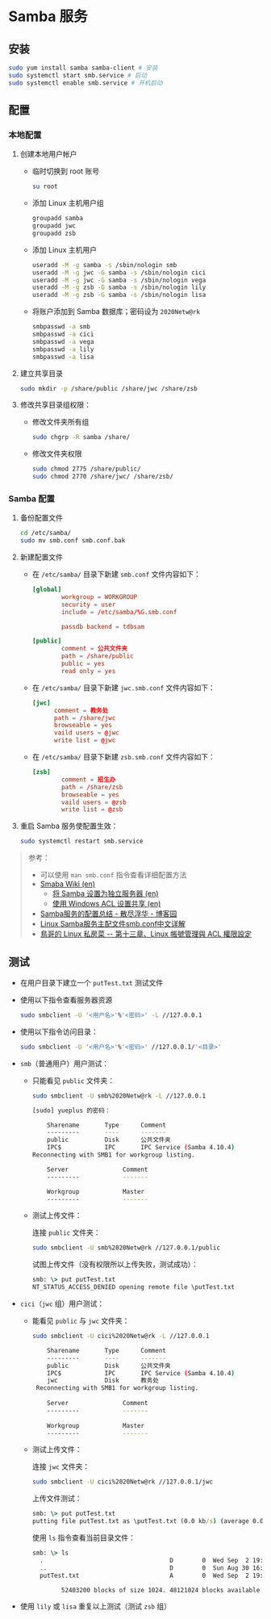 # Samba 服务

## 安装

```sh
sudo yum install samba samba-client # 安装
sudo systemctl start smb.service # 启动
sudo systemctl enable smb.service # 开机启动
```

## 配置

### 本地配置

1. 创建本地用户帐户

   - 临时切换到 root 账号

     ```sh
     su root
     ```

   - 添加 Linux 主机用户组

     ```sh
     groupadd samba
     groupadd jwc
     groupadd zsb
     ```

   - 添加 Linux 主机用户

     ```sh
     useradd -M -g samba -s /sbin/nologin smb
     useradd -M -g jwc -G samba -s /sbin/nologin cici
     useradd -M -g jwc -G samba -s /sbin/nologin vega
     useradd -M -g zsb -G samba -s /sbin/nologin lily
     useradd -M -g zsb -G samba -s /sbin/nologin lisa
     ```

   - 将账户添加到 Samba 数据库；密码设为 `2020Netw@rk`
   
     ```sh
     smbpasswd -a smb
     smbpasswd -a cici
     smbpasswd -a vega
     smbpasswd -a lily
     smbpasswd -a lisa
     ```

2. 建立共享目录

   ```sh
   sudo mkdir -p /share/public /share/jwc /share/zsb
   ```

3. 修改共享目录组权限：

   - 修改文件夹所有组
     
     ```sh
     sudo chgrp -R samba /share/
     ```

   - 修改文件夹权限

     ```sh
     sudo chmod 2775 /share/public/
     sudo chmod 2770 /share/jwc/ /share/zsb/
     ```

### Samba 配置

1. 备份配置文件

   ```sh
   cd /etc/samba/
   sudo mv smb.conf smb.conf.bak
   ```

2. 新建配置文件

   - 在 `/etc/samba/` 目录下新建 `smb.conf` 文件内容如下：
   
     ```conf
     [global]
             workgroup = WORKGROUP
             security = user
             include = /etc/samba/%G.smb.conf
     
             passdb backend = tdbsam
     
     [public]
             comment = 公共文件夹
             path = /share/public
             public = yes
             read only = yes
     ```
   
   - 在 `/etc/samba/` 目录下新建 `jwc.smb.conf` 文件内容如下：
   
     ```conf
     [jwc]
           comment = 教务处
           path = /share/jwc
           browseable = yes
           vaild users = @jwc
           write list = @jwc
     ```
   
   - 在 `/etc/samba/` 目录下新建 `zsb.smb.conf` 文件内容如下：
   
     ```conf
     [zsb]
             comment = 招生办
             path = /share/zsb
             browseable = yes
             vaild users = @zsb
             write list = @zsb
     ```

3. 重启 Samba 服务使配置生效：

   ```sh
   sudo systemctl restart smb.service
   ```

> 参考：
> - 可以使用 `man smb.conf` 指令查看详细配置方法
> - [Smaba Wiki (en)](https://wiki.samba.org/index.php/Main_Page)
>   + [将 Samba 设置为独立服务器 (en)](https://wiki.samba.org/index.php/Setting_up_Samba_as_a_Standalone_Server)
>   + [使用 Windows ACL 设置共享 (en)](https://wiki.samba.org/index.php/Setting_up_a_Share_Using_Windows_ACLs)
> - [Samba服务的配置总结 - 散尽浮华 - 博客园](https://www.cnblogs.com/kevingrace/p/8662088.html)
> - [Linux Samba服务主配文件smb.conf中文详解](https://www.cnblogs.com/fatt/p/5856892.html)
> - [鳥哥的 Linux 私房菜 -- 第十三章、Linux 帳號管理與 ACL 權限設定](http://linux.vbird.org/linux_basic/0410accountmanager.php)

## 测试

- 在用户目录下建立一个 `putTest.txt` 测试文件

- 使用以下指令查看服务器资源

  ```sh
  sudo smbclient -U '<用户名>'%'<密码>' -L //127.0.0.1
  ```

- 使用以下指令访问目录：

  ```sh
  sudo smbclient -U '<用户名>'%'<密码>' //127.0.0.1/'<目录>'
  ```

- `smb`（普通用户）用户测试：

  + 只能看见 `public` 文件夹：

    ```sh
    sudo smbclient -U smb%2020Netw@rk -L //127.0.0.1
    ```
  
    ```bash
    [sudo] yueplus 的密码：
    
    	Sharename       Type      Comment
    	---------       ----      -------
    	public          Disk      公共文件夹
    	IPC$            IPC       IPC Service (Samba 4.10.4)
    Reconnecting with SMB1 for workgroup listing.
    
    	Server               Comment
    	---------            -------
    
    	Workgroup            Master
    	---------            -------
    ```
  
  + 测试上传文件：

    连接 `public` 文件夹：

    ```sh
    sudo smbclient -U smb%2020Netw@rk //127.0.0.1/public
    ```

    试图上传文件（没有权限所以上传失败，测试成功）：

    ```cmd
    smb: \> put putTest.txt 
    NT_STATUS_ACCESS_DENIED opening remote file \putTest.txt
    ```

- `cici`（`jwc` 组）用户测试：

  + 能看见 `public` 与 `jwc` 文件夹：

    ```sh
    sudo smbclient -U cici%2020Netw@rk -L //127.0.0.1
    ```

    ```bash
    	Sharename       Type      Comment
     	---------       ----      -------
     	public          Disk      公共文件夹
     	IPC$            IPC       IPC Service (Samba 4.10.4)
     	jwc             Disk      教务处
     Reconnecting with SMB1 for workgroup listing.
     
     	Server               Comment
     	---------            -------
     
     	Workgroup            Master
     	---------            -------
    ```

  + 测试上传文件：

    连接 `jwc` 文件夹：

    ```sh
    sudo smbclient -U cici%2020Netw@rk //127.0.0.1/jwc
    ```

    上传文件测试：

    ```cmd
    smb: \> put putTest.txt 
    putting file putTest.txt as \putTest.txt (0.0 kb/s) (average 0.0 kb/s)
    ```

    使用 `ls` 指令查看当前目录文件：
    
    ```cmd
    smb: \> ls
      .                                   D        0  Wed Sep  2 19:41:56 2020
      ..                                  D        0  Sun Aug 30 16:22:03 2020
      putTest.txt                         A        0  Wed Sep  2 19:41:56 2020
    
    		52403200 blocks of size 1024. 48121024 blocks available
    ```

- 使用 `lily` 或 `lisa` 重复以上测试（测试 `zsb` 组）